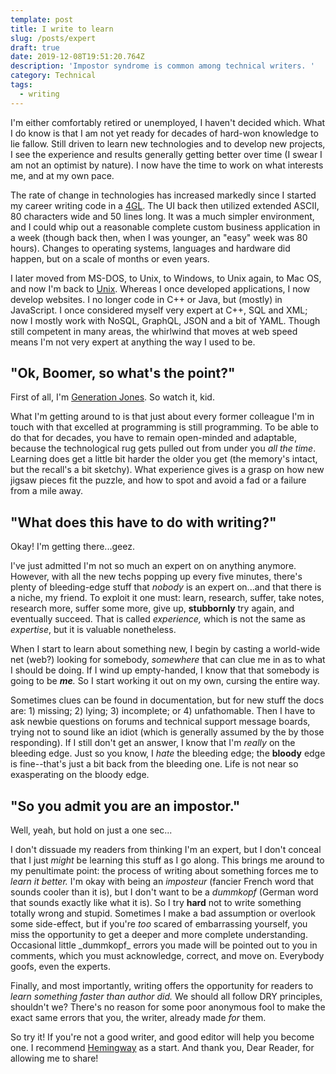 ```yaml
---
template: post
title: I write to learn
slug: /posts/expert
draft: true
date: 2019-12-08T19:51:20.764Z
description: 'Impostor syndrome is common among technical writers. '
category: Technical
tags:
  - writing
---
```

I'm either comfortably retired or unemployed, I haven't decided which. What I do know is that I am not yet ready for decades of hard-won knowledge to lie fallow. Still driven to learn new technologies and to develop new projects, I see the experience and results generally getting better over time (I swear I am not an optimist by nature).  I now have the time to work on what interests me, and at my own pace.

The rate of change in technologies has increased markedly since I started my career writing code in a [4GL](https://en.wikipedia.org/wiki/Fourth-generation_programming_language). The UI back then utilized extended ASCII, 80 characters wide and 50 lines long.  It was a much simpler environment, and I could whip out a reasonable complete custom business application in a week (though back then, when I was younger,  an "easy" week was 80 hours). Changes to operating systems, languages and hardware did happen, but on a scale of months or even years.

I later moved from MS-DOS, to Unix, to Windows, to Unix again, to Mac OS, and now I'm back to [Unix](https://wiki.archlinux.org/index.php/Chrome_OS_devices/Crostini).  Whereas I once developed applications, I now develop websites.  I no longer code in C++ or Java, but (mostly) in JavaScript. I once considered myself very expert at C++, SQL and XML; now I mostly work with NoSQL, GraphQL, JSON and a bit of YAML. Though still competent in many areas, the whirlwind that moves at web speed means I'm not very expert at anything the way I used to be.

## "Ok, Boomer, so what's the point?"

First of all, I'm [Generation Jones](https://en.wikipedia.org/wiki/Generation_Jones). So watch it, kid. 

What I'm getting around to is that just about every former colleague I'm in touch with that excelled at programming is still programming. To be able to do that for decades, you have to remain open-minded and adaptable, because the technological rug gets pulled out from under you _all the time_.  Learning does get a little bit harder the older you get (the memory's intact, but the recall's a bit sketchy). What experience gives is a grasp on how new jigsaw pieces fit the puzzle, and how to spot and avoid a fad or a failure from a mile away.

## "What does this have to do with writing?"

Okay! I'm getting there...geez.

I've just admitted I'm not so much an expert on on anything anymore. However, with all the new techs popping up every five minutes, there's plenty of bleeding-edge stuff that _nobody_ is an expert on...and that there is a niche, my friend. To exploit it one must: learn, research, suffer, take notes, research more, suffer some more, give up, **stubbornly** try again, and eventually succeed.  That is called _experience,_ which is not the same as _expertise_, but it is valuable nonetheless. 

When I start to learn about something new, I begin by casting a world-wide net (web?) looking for somebody, _somewhere_ that can clue me in as to what I should be doing.  If I wind up empty-handed, I know that that somebody is going to be _**me**._ So I start working it out on my own, cursing the entire way.

Sometimes clues can be found in documentation, but for new stuff the docs are: 1) missing; 2) lying; 3) incomplete; or 4) unfathomable. Then I have to ask newbie questions on forums and technical support message boards, trying not to sound like an idiot (which is generally assumed by the by those responding). If I still don't get an answer, I know that I'm _really_ on the bleeding edge.  Just so you know, I _hate_ the bleeding edge; the **bloody** edge is fine--that's just a bit back from the bleeding one. Life is not near so exasperating on the bloody edge.

## "So you admit you are an impostor."

Well, yeah, but hold on just a one sec...

I don't dissuade my readers from thinking I'm an expert, but I don't conceal that I just _might_ be learning this stuff as I go along. This brings me around to my penultimate point: the process of writing about something forces me to _learn it better._ I'm okay with being an _imposteur_ (fancier French word that sounds cooler than it is), but I don't want to be a _dummkopf_ (German word that sounds exactly like what it is). So I try **hard** not to write something totally wrong and stupid. Sometimes I make a bad assumption or overlook some side-effect, but if you're _too_ scared of embarrassing yourself, you miss the opportunity to get a deeper and more complete understanding.  Occasional little \_dummkopf\_ errors you made will be pointed out to you in comments, which you must acknowledge, correct, and move on. Everybody goofs, even the experts.

Finally, and most importantly, writing offers the opportunity for readers to _learn something faster than author did._ We should all follow DRY principles, shouldn't we?  There's no reason for some poor anonymous fool to make the exact same errors that you, the writer, already made _for_ them.

So try it!  If you're not a good writer, and good editor will help you become one.  I recommend [Hemingway](http://www.hemingwayapp.com/) as a start. And thank you, Dear Reader, for allowing me to share!
